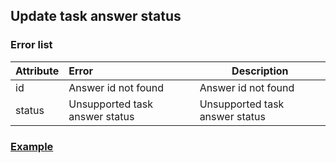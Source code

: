 ## Update task answer status
### Error list
| Attribute | Error                          | Description                                         |
|-----------|:-------------------------------|-----------------------------------------------------|
| id        | Answer id not found            | Answer id not found |
| status    | Unsupported task answer status | Unsupported task answer status         |
### [Example](https://github.com/cleverlms/integration-docs/blob/main/examples/v2/tasks/task-answer-status.json)